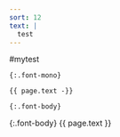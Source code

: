 ```yaml
---
sort: 12
text: |
  test
---
```


#mytest

`{:.font-mono}`

```
{{ page.text -}}
```

`{:.font-body}`

{:.font-body}
{{ page.text }}
